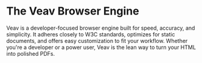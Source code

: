# The Veav Browser Engine

Veav is a developer-focused browser engine built for speed, accuracy, and simplicity.  It adheres closely to W3C standards, optimizes for static documents, and offers easy customization to fit your workflow. Whether you're a developer or a power user, Veav is the lean way to turn your HTML into polished PDFs.

